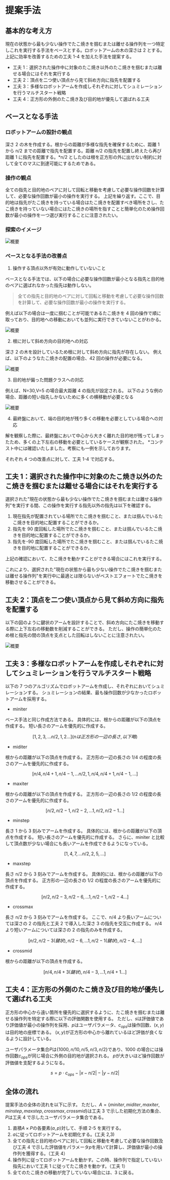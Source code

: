 # 提案手法

## 基本的な考え方

現在の状態から最も少ない操作でたこ焼きを掴むまたは離せる操作列を一つ特定しこれを実行する手法をベースとする。ロボットアームの木の深さは 2 とする。
上記に効率を改善するための工夫 1-4 を加えた手法を提案する。

- 工夫 1：選択された操作中に対象のたこ焼き以外のたこ焼きを掴むまたは離せる場合にはそれを実行する
- 工夫 2：頂点を二つ使い頂点から見て斜め方向に指先を配置する
- 工夫 3：多様なロボットアームを作成しそれぞれに対してシュミレーションを行うマルチスタート戦略
- 工夫 4：正方形の外側のたこ焼き及び目的地が優先して選ばれる工夫

## ベースとなる手法

### ロボットアームの設計の観点

深さ 2 の木を作成する。根からの距離が多様な指先を確保するために、距離 1 から n/2 までの距離で指先を配置する。距離 n/2 の指先を配置し終えたら再び距離 1 に指先を配置する。\*n/2 としたのは根を正方形の外に出せない制約に対して全てのマスに到達可能にするためである。

### 操作の観点

全ての指先と目的地のペアに対して回転と移動を考慮して必要な操作回数を計算して、必要な操作回数が最小の操作を実行する。
上記を繰り返す。ここで、目的地は指先がたこ焼きを持っている場合はたこ焼きを配置すべき場所をさし、たこ焼きを持っていない場合にはたこ焼きの場所を指すことと簡単化のため操作回数が最小の操作を一つ選び実行することに注意されたい。

### 探索のイメージ

![概要](../data/Supplement/method1.gif)

### ベースとなる手法の改善点

1. 操作する頂点以外が有効に動作していないこと

ベースとなる手法では、以下の場合に必要な操作回数が最小となる指先と目的地のペアに選ばれなかった指先は動作しない。

> 全ての指先と目的地のペアに対して回転と移動を考慮して必要な操作回数を計算して、必要な操作回数が最小の操作を実行する。

例えば以下の場合は一度に掴むことが可能であるたこ焼きを 4 回の操作で順に取っており、目的地への移動においても並列に実行できていないことがわかる。

![概要](../data/prob2.gif)

2. 根に対して斜め方向の目的地への対応

深さ 2 の木を設計しているため根に対して斜め方向に指先が存在しない。
例えば、以下のようなたこ焼きの配置の場合、42 回の操作が必要になる。

![概要](../data/prob.gif)

3. 目的地が偏った問題クラスへの対応

例えば、N=30,V=5 の場合最大距離 4 の指先が設定される。
以下のような例の場合、距離の短い指先しかないために多くの横移動が必要となる

![概要](../data/Supplement/method3_without.gif)

4. 最終盤において、端の目的地が残り多くの移動を必要としている場合への対応

解を観察した際に、最終盤において中心から大きく離れた目的地が残ってしまったため、多くの上下左右の移動を必要としているケースが観察された。 \*コンテスト中には確認いたしました。考察にも一例を示しております。

それぞれ 4 つの改善点に対して、工夫 1-4 で対応する。

## 工夫 1：選択された操作中に対象のたこ焼き以外のたこ焼きを掴むまたは離せる場合にはそれを実行する

選択された"現在の状態から最も少ない操作でたこ焼きを掴むまたは離せる操作列"を実行する間、この操作を実行する指先以外の指先は以下を確認する。

1. 現在指先が配置されている場所でたこ焼きを掴むこと、または掴んでいるたこ焼きを目的地に配置することができるか。
2. 指先を 90 度回転した場所でたこ焼きを掴むこと、または掴んでいるたこ焼きを目的地に配置することができるか。
3. 指先を-90 度回転した場所でたこ焼きを掴むこと、または掴んでいるたこ焼きを目的地に配置することができるか。

上記の確認において、たこ焼きを動かすことができる場合にはこれを実行する。

これにより、選択された"現在の状態から最も少ない操作でたこ焼きを掴むまたは離せる操作列"を実行中に最適とは限らないがベストエフォートでたこ焼きを移動させることができる。

## 工夫 2：頂点を二つ使い頂点から見て斜め方向に指先を配置する

以下の図のように鍵状のアームを設計することで、斜め方向にたこ焼きを移動する際に上下左右の移動数を削減することができる。
ただし、操作の簡単化のため根と指先の間の頂点を支点とした回転はしないことに注意されたい。

![概要](../data/cross.gif)

## 工夫 3：多様なロボットアームを作成しそれぞれに対してシュミレーションを行うマルチスタート戦略

以下の 7 つのアルゴリズムでロボットアームを作成し、それぞれにおいてシュミレーションする。
シュミレーションの結果、最も操作回数が少なかったロボットアームを採用する。

- miniter

ベース手法と同じ作成方法である。
具体的には、根からの距離が以下の頂点を作成する。
短い長さのアームを優先的に作成する。

```math
[1,2,3,...n/2,1,2...](nは正方形の一辺の長さ,以下略)
```

- miditer

根からの距離が以下の頂点を作成する。
正方形の一辺の長さの 1/4 の程度の長さのアームを優先的に作成する。

```math
[n/4,n/4+1,n/4-1,...n/2,1,n/4,n/4+1,n/4-1,...]
```

- maxiter

根からの距離が以下の頂点を作成する。
正方形の一辺の長さの 1/2 の程度の長さのアームを優先的に作成する。

```math
[n/2,n/2-1,n/2-2,...1,n/2,n/2-1...]
```

- minstep

長さ 1 から 3 刻みでアームを作成する。
具体的には、根からの距離が以下の頂点を作成する。
短い長さのアームを優先的に作成する。
さらに、miniter と比較して頂点数が少ない場合にも長いアームを作成できるようになっている。

```math
[1,4,7,...n/2,2,5,...]
```

- maxstep

長さ n/2 から 3 刻みでアームを作成する。
具体的には、根からの距離が以下の頂点を作成する。
正方形の一辺の長さの 1/2 の程度の長さのアームを優先的に作成する。

```math
[n/2,n/2-3,n/2-6,...1,n/2-1,n/2-4...]
```

- crossmax

長さ n/2 から 3 刻みでアームを作成する。
ここで、n/4 より長いアームについては深さの 2 の指先と工夫 2 で導入した深さ 3 の指先を交互に作成する。
n/4 より短いアームについては深さの 2 の指先のみを作成する。

```math
[n/2,n/2-3(鍵状),n/2-6,...1,n/2-1(鍵状),n/2-4,...]
```

- crossmid

根からの距離が以下の頂点を作成する。

```math
[n/4,n/4+3(鍵状),n/4-3,...1,n/4+1...]
```

## 工夫 4：正方形の外側のたこ焼き及び目的地が優先して選ばれる工夫

正方形の中心から遠い箇所を優先的に選択するように、たこ焼きを掴むまたは離せる操作列を特定する際に以下の評価関数を使用する。
ただし、$`s`$は評価値であり評価値が最小の操作列を採用、$`p`$はユーザパラメータ、$`c_{ops}`$は操作回数、$`(x,y)`$は目的地の座標である。
$`(x,y)`$が正方形の中心から離れているほど評価が良くなるように設計している。

ユーザパラメータ集合$`P`$は$`\{1000,n/10,n/5,n/3,n/2\}`$であり、1000 の場合には操作回数$`c_{ops}`$が同じ場合に外側の目的地が選択される。
$`p`$が大きいほど操作回数が評価値を支配するようになる。

```math
s = p\cdot c_{ops} -|x - n / 2| - |y - n / 2|
```

## 全体の流れ

提案手法の全体の流れを以下に示す。
ただし、$`A=\{miniter,miditer,maxiter,minstep,maxstep,crossmax,crossmid\}`$は工夫 3 で示した初期化方法の集合、$`P`$は工夫 4 で示したユーザパラメータ集合である。

1. 直積$`A\times P`$の各要素$`(a,p)`$対して、手順 2-5 を実行する。
2. $`a`$に従ってロボットアームを初期化する。(工夫 2,3)
3. 全ての指先と目的地のペアに対して回転と移動を考慮して必要な操作回数及び工夫 4 で示した評価値をパラメータ$`p`$を用いて計算し、評価値が最小の操作列を獲得する。（工夫 4）
4. 操作列に従ってロボットアームを動かす。この時、操作列で指定していない指先において工夫 1 に従ってたこ焼きを動かす。（工夫 1）
5. 全てのたこ焼きの移動が完了していない場合には、3 に戻る。
